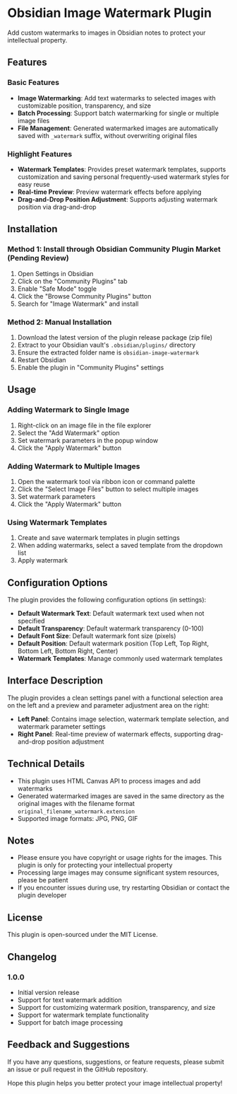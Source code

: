 # Obsidian Image Watermark Plugin

Add custom watermarks to images in Obsidian notes to protect your intellectual property.

## Features

### Basic Features
- **Image Watermarking**: Add text watermarks to selected images with customizable position, transparency, and size
- **Batch Processing**: Support batch watermarking for single or multiple image files
- **File Management**: Generated watermarked images are automatically saved with `_watermark` suffix, without overwriting original files

### Highlight Features
- **Watermark Templates**: Provides preset watermark templates, supports customization and saving personal frequently-used watermark styles for easy reuse
- **Real-time Preview**: Preview watermark effects before applying
- **Drag-and-Drop Position Adjustment**: Supports adjusting watermark position via drag-and-drop

## Installation

### Method 1: Install through Obsidian Community Plugin Market (Pending Review)
1. Open Settings in Obsidian
2. Click on the "Community Plugins" tab
3. Enable "Safe Mode" toggle
4. Click the "Browse Community Plugins" button
5. Search for "Image Watermark" and install

### Method 2: Manual Installation
1. Download the latest version of the plugin release package (zip file)
2. Extract to your Obsidian vault's `.obsidian/plugins/` directory
3. Ensure the extracted folder name is `obsidian-image-watermark`
4. Restart Obsidian
5. Enable the plugin in "Community Plugins" settings

## Usage

### Adding Watermark to Single Image
1. Right-click on an image file in the file explorer
2. Select the "Add Watermark" option
3. Set watermark parameters in the popup window
4. Click the "Apply Watermark" button

### Adding Watermark to Multiple Images
1. Open the watermark tool via ribbon icon or command palette
2. Click the "Select Image Files" button to select multiple images
3. Set watermark parameters
4. Click the "Apply Watermark" button

### Using Watermark Templates
1. Create and save watermark templates in plugin settings
2. When adding watermarks, select a saved template from the dropdown list
3. Apply watermark

## Configuration Options

The plugin provides the following configuration options (in settings):
- **Default Watermark Text**: Default watermark text used when not specified
- **Default Transparency**: Default watermark transparency (0-100)
- **Default Font Size**: Default watermark font size (pixels)
- **Default Position**: Default watermark position (Top Left, Top Right, Bottom Left, Bottom Right, Center)
- **Watermark Templates**: Manage commonly used watermark templates

## Interface Description

The plugin provides a clean settings panel with a functional selection area on the left and a preview and parameter adjustment area on the right:
- **Left Panel**: Contains image selection, watermark template selection, and watermark parameter settings
- **Right Panel**: Real-time preview of watermark effects, supporting drag-and-drop position adjustment

## Technical Details

- This plugin uses HTML Canvas API to process images and add watermarks
- Generated watermarked images are saved in the same directory as the original images with the filename format `original_filename_watermark.extension`
- Supported image formats: JPG, PNG, GIF

## Notes
- Please ensure you have copyright or usage rights for the images. This plugin is only for protecting your intellectual property
- Processing large images may consume significant system resources, please be patient
- If you encounter issues during use, try restarting Obsidian or contact the plugin developer

## License

This plugin is open-sourced under the MIT License.

## Changelog

### 1.0.0
- Initial version release
- Support for text watermark addition
- Support for customizing watermark position, transparency, and size
- Support for watermark template functionality
- Support for batch image processing

## Feedback and Suggestions

If you have any questions, suggestions, or feature requests, please submit an issue or pull request in the GitHub repository.

Hope this plugin helps you better protect your image intellectual property!